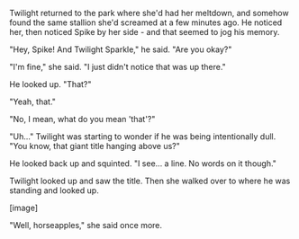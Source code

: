 Twilight returned to the park where she'd had her meltdown, and somehow found the same stallion she'd screamed at a few minutes ago. He noticed her, then noticed Spike by her side - and that seemed to jog his memory.

"Hey, Spike! And Twilight Sparkle," he said. "Are you okay?"

"I'm fine," she said. "I just didn't notice that was up there."

He looked up. "That?"

"Yeah, that."

"No, I mean, what do you mean 'that'?"

"Uh..." Twilight was starting to wonder if he was being intentionally dull. "You know, that giant title hanging above us?"

He looked back up and squinted. "I see... a line. No words on it though."

Twilight looked up and saw the title. Then she walked over to where he was standing and looked up.

\[image\]

"Well, horseapples," she said once more.

